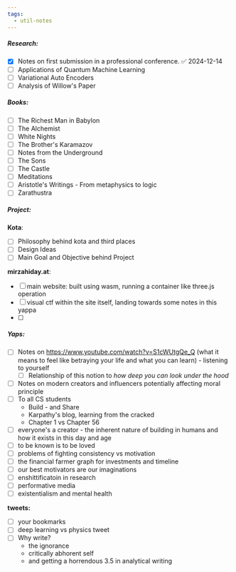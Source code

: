 ```yaml
---
tags:
  - util-notes
---
```


##### Research:
- [x] Notes on first submission in a professional conference. ✅ 2024-12-14
- [ ] Applications of Quantum Machine Learning
- [ ] Variational Auto Encoders
- [ ] Analysis of Willow's Paper
##### Books:
- [ ] The Richest Man in Babylon
- [ ] The Alchemist
- [ ] White Nights
- [ ] The Brother's Karamazov
- [ ] Notes from the Underground
- [ ] The Sons
- [ ] The Castle
- [ ] Meditations
- [ ] Aristotle's Writings - From metaphysics to logic
- [ ] Zarathustra 
##### Project:
**Kota**:
- [ ] Philosophy behind kota and third places
- [ ] Design Ideas
- [ ] Main Goal and Objective behind Project

**mirzahiday.at**:
- [ ] main website: built using wasm, running a container like three.js operation
- [ ] visual ctf within the site itself, landing towards some notes in this yappa
- [ ] 
##### Yaps:
- [ ] Notes on https://www.youtube.com/watch?v=S1cWUtgQe_Q (what it means to feel like betraying your life and what you can learn) - listening to yourself
	- [ ] Relationship of this notion to *how deep you can look under the hood*
- [ ] Notes on modern creators and influencers potentially affecting moral principle
- [ ] To all CS students
	- Build - and Share
	- Karpathy's blog, learning from the cracked 
	- Chapter 1 vs Chapter 56
- [ ] everyone's a creator - the inherent nature of building in humans and how it exists in this day and age
- [ ] to be known is to be loved
- [ ] problems of fighting consistency vs motivation
- [ ] the financial farmer graph for investments and timeline
- [ ] our best motivators are our imaginations
- [ ] enshittificatoin in research
- [ ] performative media
- [ ] existentialism and mental health

**tweets:**
- [ ] your bookmarks
- [ ] deep learning vs physics tweet
- [ ] Why write?
	- the ignorance
	- critically abhorent self
	- and getting a horrendous 3.5 in analytical writing
